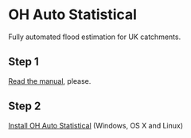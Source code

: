OH Auto Statistical
===================

Fully automated flood estimation for UK catchments.

Step 1
------

[Read the manual](http://docs.open-hydrology.org/projects/oh-auto-statistical), please.

Step 2
------

[Install OH Auto Statistical](https://github.com/OpenHydrology/OH-Auto-Statistical/releases/latest) (Windows, OS X and
Linux)